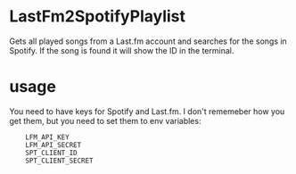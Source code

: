 # LastFm2SpotifyPlaylist
Gets all played songs from a Last.fm account and searches for the songs in Spotify.
If the song is found it will show the ID in the terminal.

# usage
You need to have keys for Spotify and Last.fm.
I don't rememeber how you get them, but you need to set them to env variables:

```
    LFM_API_KEY
    LFM_API_SECRET
    SPT_CLIENT_ID
    SPT_CLIENT_SECRET
```